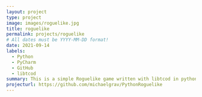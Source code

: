 ```yaml
---
layout: project
type: project
image: images/roguelike.jpg
title: roguelike
permalink: projects/roguelike
# All dates must be YYYY-MM-DD format!
date: 2021-09-14
labels:
  - Python
  - PyCharm
  - GitHub
  - libtcod
summary: This is a simple Roguelike game written with libtcod in python.
projecturl: https://github.com/michaelgrav/PythonRoguelike
---
```

